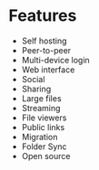 # Features

- Self hosting
- Peer-to-peer
- Multi-device login
- Web interface
- Social
- Sharing
- Large files
- Streaming
- File viewers
- Public links
- Migration
- Folder Sync
- Open source